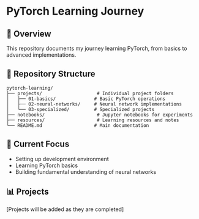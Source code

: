 # PyTorch Learning Journey

## 🎯 Overview
This repository documents my journey learning PyTorch, from basics to advanced implementations.

## 📂 Repository Structure
```
pytorch-learning/
├── projects/                    # Individual project folders
│   ├── 01-basics/              # Basic PyTorch operations
│   ├── 02-neural-networks/     # Neural network implementations
│   └── 03-specialized/         # Specialized projects
├── notebooks/                   # Jupyter notebooks for experiments
├── resources/                   # Learning resources and notes
└── README.md                   # Main documentation
```

## 🚀 Current Focus
- Setting up development environment
- Learning PyTorch basics
- Building fundamental understanding of neural networks

## 📊 Projects
[Projects will be added as they are completed]
